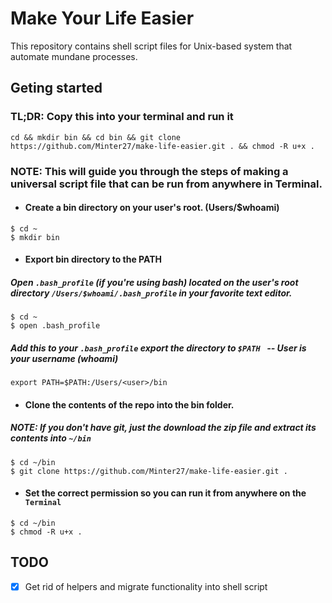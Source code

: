 # Make Your Life Easier
This repository contains shell script files for Unix-based system that automate mundane processes.

## Geting started

### TL;DR: Copy this into your terminal and run it
```
cd && mkdir bin && cd bin && git clone https://github.com/Minter27/make-life-easier.git . && chmod -R u+x .
```

### NOTE: This will guide you through the steps of making a universal script file that can be run from anywhere in Terminal.

- #### Create a bin directory on your user's root. (Users/$whoami)
```
$ cd ~
$ mkdir bin  
```
- ####  Export bin directory to the PATH
##### Open `.bash_profile` (if you're using bash) located on the user's root directory `/Users/$whoami/.bash_profile` in your favorite text editor.
```
$ cd ~
$ open .bash_profile
```
##### Add this to your `.bash_profile` export the directory to `$PATH ` -- User is your username (whoami)
`export PATH=$PATH:/Users/<user>/bin`
- #### Clone the contents of the repo into the bin folder.
##### NOTE: If you don't have git, just the download the zip file and extract its contents into `~/bin`
```
$ cd ~/bin
$ git clone https://github.com/Minter27/make-life-easier.git .
```
- #### Set the correct permission so you can run it from anywhere on the `Terminal`
``` 
$ cd ~/bin
$ chmod -R u+x .
```

## TODO
- [x] Get rid of helpers and migrate functionality into shell script

